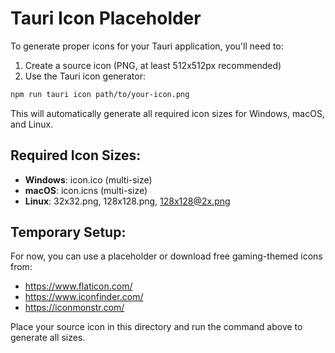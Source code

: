 # Tauri Icon Placeholder

To generate proper icons for your Tauri application, you'll need to:

1. Create a source icon (PNG, at least 512x512px recommended)
2. Use the Tauri icon generator:

```bash
npm run tauri icon path/to/your-icon.png
```

This will automatically generate all required icon sizes for Windows, macOS, and Linux.

## Required Icon Sizes:

- **Windows**: icon.ico (multi-size)
- **macOS**: icon.icns (multi-size)
- **Linux**: 32x32.png, 128x128.png, 128x128@2x.png

## Temporary Setup:

For now, you can use a placeholder or download free gaming-themed icons from:
- https://www.flaticon.com/
- https://www.iconfinder.com/
- https://iconmonstr.com/

Place your source icon in this directory and run the command above to generate all sizes.
